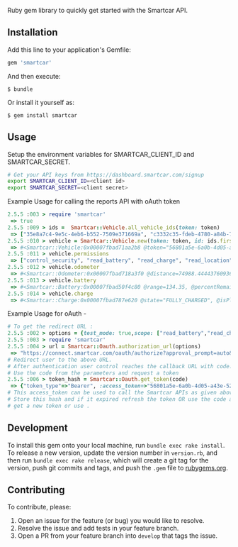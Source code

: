

Ruby gem library to quickly get started with the Smartcar API.

## Installation

Add this line to your application's Gemfile:

```ruby
gem 'smartcar'
```

And then execute:

    $ bundle

Or install it yourself as:

    $ gem install smartcar

## Usage

Setup the environment variables for SMARTCAR_CLIENT_ID and SMARTCAR_SECRET. 
```bash
# Get your API keys from https://dashboard.smartcar.com/signup
export SMARTCAR_CLIENT_ID=<client id>
export SMARTCAR_SECRET=<client secret>
``` 

Example Usage for calling the reports API with oAuth token
```ruby
2.5.5 :003 > require 'smartcar'
 => true
2.5.5 :009 > ids =  Smartcar::Vehicle.all_vehicle_ids(token: token)
 => ["35e8a7c4-9e5c-4eb6-b552-7509e371669a", "c3332c35-fdeb-4780-a84b-706b7364979a", "d10ad5cf-5469-467e-972e-90427981873f", "fab5a744-6488-40d8-a6dd-41f0a804d44f"]
2.5.5 :010 > vehicle = Smartcar::Vehicle.new(token: token, id: ids.first)
 => #<Smartcar::Vehicle:0x00007fbad71aa2b8 @token="56801a5e-6a0b-4d05-a43e-52a4d5e6648f", @id="35e8a7c4-9e5c-4eb6-b552-7509e371669a", @unit_system="imperial">
2.5.5 :011 > vehicle.permissions
 => ["control_security", "read_battery", "read_charge", "read_location", "read_odometer", "read_vehicle_info", "read_vin"]
2.5.5 :012 > vehicle.odometer
 => #<Smartcar::Odometer:0x00007fbad718a3f0 @distance=74988.44443760936>
2.5.5 :013 > vehicle.battery
 => #<Smartcar::Battery:0x00007fbad50f4c80 @range=134.35, @percentRemaining=0.02>
2.5.5 :014 > vehicle.charge
 => #<Smartcar::Charge:0x00007fbad787e620 @state="FULLY_CHARGED", @isPluggedIn=true>
```

Example Usage for oAuth -
```ruby
# To get the redirect URL :
2.5.5 :002 > options = {test_mode: true,scope: ["read_battery","read_charge","read_fuel","read_location","control_security","read_odometer","read_tires","read_vin","read_vehicle_info"]}
2.5.5 :003 > require 'smartcar'
2.5.5 :004 > url = Smartcar::Oauth.authorization_url(options)
 => "https://connect.smartcar.com/oauth/authorize?approval_prompt=auto&client_id=2715c6b2-eba8-4fda-85b1-8d849733a344&mode=test&redirect_uri=http%3A%2F%2Flocalhost%3A8000%2Fcallback&response_type=code&scope=read_battery+read_charge+read_fuel+read_location+control_security+read_odometer+read_tires+read_vin+read_vehicle_info"
# Redirect user to the above URL.
# After authentication user control reaches the callback URL with code.
# Use the code from the parameters and request a token
2.5.5 :006 > token_hash = Smartcar::Oauth.get_token(code)
 => {"token_type"=>"Bearer", :access_token=>"56801a5e-6a0b-4d05-a43e-52a4d5e6648f", :refresh_token=>"4f46e7e4-28c5-47b3-ba8d-7dcef73d05dd", :expires_at=>1577875279}
# This access_token can be used to call the Smartcar APIs as given above.
# Store this hash and if it expired refresh the token OR use the code again to
# get a new token or use .
```

## Development

To install this gem onto your local machine, run `bundle exec rake install`. To release a new version, update the version number in `version.rb`, and then run `bundle exec rake release`, which will create a git tag for the version, push git commits and tags, and push the `.gem` file to [rubygems.org](https://rubygems.org).

## Contributing

To contribute, please:

1. Open an issue for the feature (or bug) you would like to resolve.
2. Resolve the issue and add tests in your feature branch.
3. Open a PR from your feature branch into `develop` that tags the issue.
